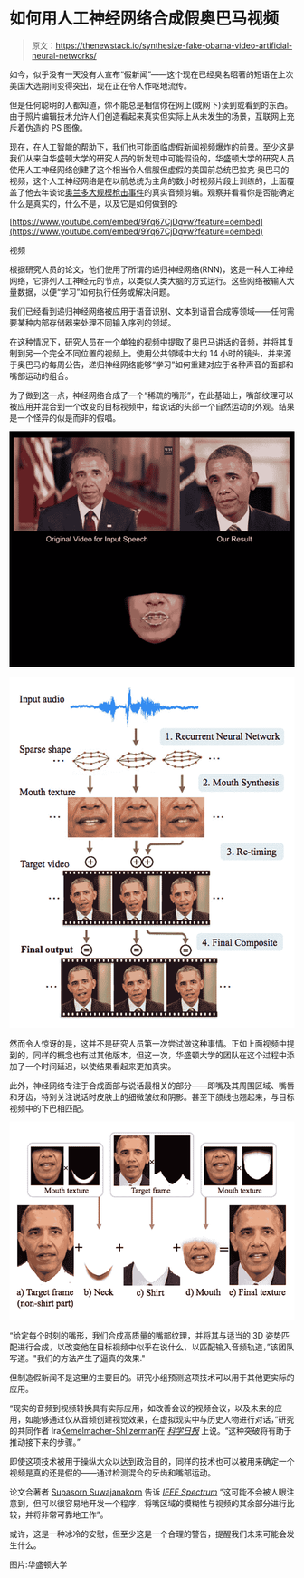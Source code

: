 # 如何用人工神经网络合成假奥巴马视频

> 原文：<https://thenewstack.io/synthesize-fake-obama-video-artificial-neural-networks/>

如今，似乎没有一天没有人宣布“假新闻”——这个现在已经臭名昭著的短语在上次美国大选期间变得突出，现在正在令人作呕地流传。

但是任何聪明的人都知道，你不能总是相信你在网上(或网下)读到或看到的东西。由于照片编辑技术允许人们创造看起来真实但实际上从未发生的场景，互联网上充斥着伪造的 PS 图像。

现在，在人工智能的帮助下，我们也可能面临虚假新闻视频爆炸的前景。至少这是我们从来自华盛顿大学的研究人员的新发现中可能假设的，华盛顿大学的研究人员使用人工神经网络创建了这个相当令人信服但虚假的美国前总统巴拉克·奥巴马的视频，这个人工神经网络是在以前总统为主角的数小时视频片段上训练的，上面覆盖了他去年谈论[奥兰多大规模枪击事件](https://thenewstack.io/off-shelf-hacker-times-fear-uncertainty-doubt-lean-tools/)的真实音频剪辑。观察并看看你是否能确定什么是真实的，什么不是，以及它是如何做到的:

[https://www.youtube.com/embed/9Yq67CjDqvw?feature=oembed](https://www.youtube.com/embed/9Yq67CjDqvw?feature=oembed)

视频

根据研究人员的论文，他们使用了所谓的递归神经网络(RNN)，这是一种人工神经网络，它排列人工神经元的节点，以类似人类大脑的方式运行。这些网络被输入大量数据，以便“学习”如何执行任务或解决问题。

我们已经看到递归神经网络被应用于语音识别、文本到语音合成等领域——任何需要某种内部存储器来处理不同输入序列的领域。

在这种情况下，研究人员在一个单独的视频中提取了奥巴马讲话的音频，并将其复制到另一个完全不同位置的视频上。使用公共领域中大约 14 小时的镜头，并来源于奥巴马的每周公告，递归神经网络能够“学习”如何重建对应于各种声音的面部和嘴部运动的组合。

为了做到这一点，神经网络合成了一个“稀疏的嘴形”，在此基础上，嘴部纹理可以被应用并混合到一个改变的目标视频中，给说话的头部一个自然运动的外观。结果是一个怪异的似是而非的假唱。

![](img/1f10d180dc6c30a537110338c78ef841.png)

![](img/e54b59827638b6508c95b49113f8ca3f.png)

然而令人惊讶的是，这并不是研究人员第一次尝试做这种事情。正如上面视频中提到的，同样的概念也有过其他版本，但这一次，华盛顿大学的团队在这个过程中添加了一个时间延迟，以使结果看起来更加真实。

此外，神经网络专注于合成面部与说话最相关的部分——即嘴及其周围区域、嘴唇和牙齿，特别关注说话时皮肤上的细微皱纹和阴影。甚至下颌线也翘起来，与目标视频中的下巴相匹配。

![](img/9c0ff7a174b5c47f064e42392e0d5c52.png)

“给定每个时刻的嘴形，我们合成高质量的嘴部纹理，并将其与适当的 3D 姿势匹配进行合成，以改变他在目标视频中似乎在说什么，以匹配输入音频轨道，”该团队写道。"我们的方法产生了逼真的效果."

但制造假新闻不是这里的主要目的。研究小组预测这项技术可以用于其他更实际的应用。

“现实的音频到视频转换具有实际应用，如改善会议的视频会议，以及未来的应用，如能够通过仅从音频创建视觉效果，在虚拟现实中与历史人物进行对话，”研究的共同作者 Ira[Kemelmacher-Shlizerman](https://homes.cs.washington.edu/~kemelmi/)在 *[科学日报](https://www.sciencedaily.com/releases/2017/07/170711141408.htm)* 上说。“这种突破将有助于推动接下来的步骤。”

即使这项技术被用于操纵大众以达到政治目的，同样的技术也可以被用来确定一个视频是真的还是假的——通过检测混合的牙齿和嘴部运动。

论文合著者 [Supasorn Suwajanakorn](http://homes.cs.washington.edu/~supasorn/) 告诉 [*IEEE Spectrum*](http://spectrum.ieee.org/tech-talk/robotics/artificial-intelligence/ai-creates-fake-obama) “这可能不会被人眼注意到，但可以很容易地开发一个程序，将嘴区域的模糊性与视频的其余部分进行比较，并将非常可靠地工作”。

或许，这是一种冰冷的安慰，但至少这是一个合理的警告，提醒我们未来可能会发生什么。

图片:华盛顿大学

<svg xmlns:xlink="http://www.w3.org/1999/xlink" viewBox="0 0 68 31" version="1.1"><title>Group</title> <desc>Created with Sketch.</desc></svg>